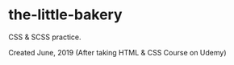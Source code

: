 # the-little-bakery
CSS &amp; SCSS practice. 

Created June, 2019 (After taking HTML & CSS Course on Udemy)
